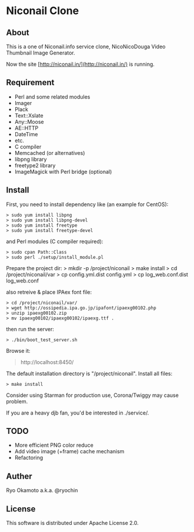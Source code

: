 Niconail Clone
==============

About
-----

This is a one of Niconail.info service clone, NicoNicoDouga
Video Thumbnail Image Generator.

Now the site [http://niconail.in/](http://niconail.in/) is running.

Requirement
-----------

* Perl and some related modules
 * Imager
 * Plack
 * Text::Xslate
 * Any::Moose
 * AE::HTTP
 * DateTime
 * etc.
* C compiler
* Memcached (or alternatives)
* libpng library
* freetype2 library
* ImageMagick with Perl bridge (optional)

Install
-------

First, you need to install dependency like (an example for CentOS):

    > sudo yum install libpng
    > sudo yum install libpng-devel
    > sudo yum install freetype
    > sudo yum install freetype-devel

and Perl modules (C compiler required):

    > sudo cpan Path::Class
    > sudo perl ./setup/install_module.pl

Prepare the project dir:
    > mkdir -p /project/niconail
    > make install
    > cd /project/niconail/var
    > cp config.yml.dist config.yml
    > cp log_web.conf.dist log_web.conf

also retreive & place IPAex font file:

    > cd /project/niconail/var/
    > wget http://ossipedia.ipa.go.jp/ipafont/ipaexg00102.php
    > unzip ipaexg00102.zip
    > mv ipaexg00102/ipaexg00102/ipaexg.ttf .

then run the server:

    > ./bin/boot_test_server.sh

Browse it:

> http://localhost:8450/

The default installation directory is "/project/niconail".
Install all files:

    > make install

Consider using Starman for production use, Corona/Twiggy may cause problem.

If you are a heavy djb fan, you'd be interested in ./service/.

TODO
----

* More efficient PNG color reduce
* Add video image (+frame) cache mechanism
* Refactoring

Auther
------

Ryo Okamoto a.k.a. @ryochin

License
-------

This software is distributed under Apache License 2.0.

